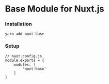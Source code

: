 # Base Module for Nuxt.js

### Installation

    yarn add nuxt-base

### Setup

    // nuxt.config.js
    module.exports = {
        modules: [
            'nuxt-base'
        ]
    }
